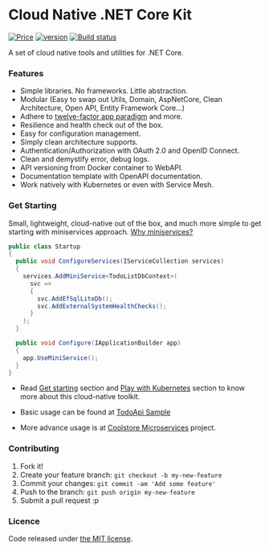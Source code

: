# Cloud Native .NET Core Kit
[![Price](https://img.shields.io/badge/price-FREE-0098f7.svg?style=for-the-badge)](https://github.com/cloudnative-netcore/netcorekit/blob/master/LICENSE) [![version](https://img.shields.io/nuget/v/NetCoreKit.Domain.svg?label=version&style=for-the-badge)](https://www.nuget.org/packages?q=NetCoreKit)
[![Build status](https://img.shields.io/appveyor/ci/thangchung/netcorekit.svg?style=for-the-badge)](https://ci.appveyor.com/api/project/thangchung/netcorekit)

A set of cloud native tools and utilities for .NET Core.

### Features
- Simple libraries. No frameworks. Little abstraction.
- Modular (Easy to swap out Utils, Domain, AspNetCore, Clean Architecture, Open API, Entity Framework Core...)
- Adhere to [twelve-factor app paradigm](https://12factor.net) and more.
- Resilience and health check out of the box.
- Easy for configuration management.
- Simply clean architecture supports.
- Authentication/Authorization with OAuth 2.0 and OpenID Connect.
- Clean and demystify error, debug logs.
- API versioning from Docker container to WebAPI. 
- Documentation template with OpenAPI documentation.
- Work natively with Kubernetes or even with Service Mesh.

### Get Starting

Small, lightweight, cloud-native out of the box, and much more simple to get starting with miniservices approach. [Why miniservices?](https://thenewstack.io/miniservices-a-realistic-alternative-to-microservices)

```csharp
public class Startup
{
  public void ConfigureServices(IServiceCollection services)
  {
    services.AddMiniService<TodoListDbContext>(
      svc =>
      {
        svc.AddEfSqlLiteDb();
        svc.AddExternalSystemHealthChecks();
      }
    );
  }

  public void Configure(IApplicationBuilder app)
  {
    app.UseMiniService();
  }
}
```

- Read [Get starting](https://github.com/cloudnative-netcore/netcorekit/wiki/Get-Started) section and [Play with Kubernetes](https://github.com/cloudnative-netcore/netcorekit/wiki/Deploy-on-k8s-on-local) section to know more about this cloud-native toolkit.

- Basic usage can be found at [TodoApi Sample](https://github.com/cloudnative-netcore/netcorekit/tree/master/samples/TodoApi)
- More advance usage is at [Coolstore Microservices](https://github.com/vietnam-devs/coolstore-microservices) project.

### Contributing

1. Fork it!
2. Create your feature branch: `git checkout -b my-new-feature`
3. Commit your changes: `git commit -am 'Add some feature'`
4. Push to the branch: `git push origin my-new-feature`
5. Submit a pull request :p

### Licence

Code released under [the MIT license](https://github.com/cloudnative-netcore/netcorekit/blob/master/LICENSE).
